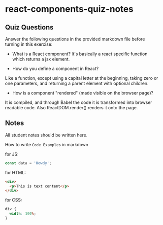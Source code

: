 # react-components-quiz-notes

## Quiz Questions

Answer the following questions in the provided markdown file before turning in this exercise:

- What is a React component?
  It's basically a react specific function which returns a jsx element.

- How do you define a component in React?

Like a function, except using a capital letter at the beginning, taking zero or one parameters, and returning a parent element with optional children.

- How is a component "rendered" (made visible on the browser page)?

It is compiled, and through Babel the code it is transformed into browser readable code. Also ReactDOM.render() renders it onto the page.

## Notes

All student notes should be written here.

How to write `Code Examples` in markdown

for JS:

```javascript
const data = 'Howdy';
```

for HTML:

```html
<div>
  <p>This is text content</p>
</div>
```

for CSS:

```css
div {
  width: 100%;
}
```
